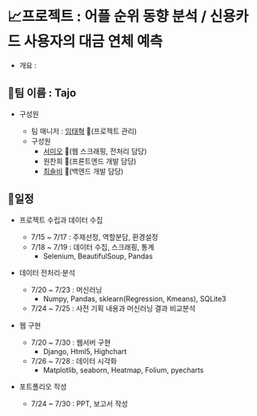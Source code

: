 # :chart_with_upwards_trend:프로젝트 : 어플 순위 동향 분석 / 신용카드 사용자의 대금 연체 예측

- 개요 : 

 

## :white_square_button:팀 이름 : Tajo

- 구성원

  - 팀 매니저 : [임태혁](https://github.com/creamcheesesteak?tab=repositories) :link:(프로젝트 관리)
  - 구성원
    - [서미오](https://github.com/mmeooo) :link:(웹 스크래핑, 전처리 담당)
    - 원찬희 :link:(프론트엔드 개발 담당)
    - [최솔비](https://github.com/SolbiChoi) :link:(백엔드 개발 담당)

 

## :white_square_button:일정

- 프로젝트 수립과 데이터 수집

  - 7/15 ~ 7/17 : 주제선정, 역할분담, 환경설정
  - 7/18 ~ 7/19 : 데이터 수집, 스크래핑, 통계
    - Selenium, BeautifulSoup, Pandas

- 데이터 전처리·분석

  - 7/20 ~ 7/23 : 머신러닝
    - Numpy, Pandas, sklearn(Regression, Kmeans), SQLite3
  - 7/24 ~ 7/25 : 사전 기획 내용과 머신러닝 결과 비교분석

- 웹 구현

  - 7/20 ~ 7/30 : 웹서버 구현
    - Django, Html5, Highchart
  - 7/26 ~ 7/28 : 데이터 시각화
    - Matplotlib, seaborn, Heatmap, Folium, pyecharts

- 포트폴리오 작성 

  - 7/24 ~ 7/30 : PPT, 보고서 작성


